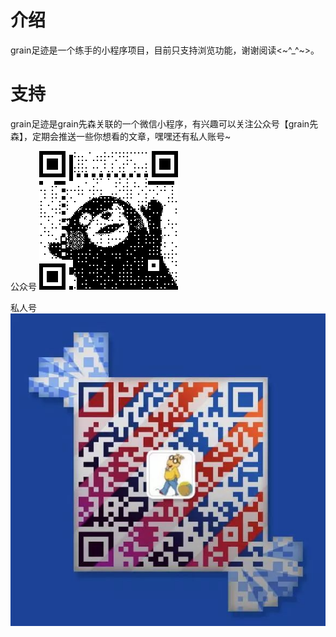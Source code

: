 # 介绍
grain足迹是一个练手的小程序项目，目前只支持浏览功能，谢谢阅读<~^_^~>。

# 支持
grain足迹是grain先森关联的一个微信小程序，有兴趣可以关注公众号【grain先森】，定期会推送一些你想看的文章，嘿嘿还有私人账号~

公众号
![grain先森](https://github.com/grainJGY/travel/blob/master/images/readme/grainxiansen.png)

私人号
![me](https://github.com/grainJGY/travel/blob/master/images/readme/me.jpg)

